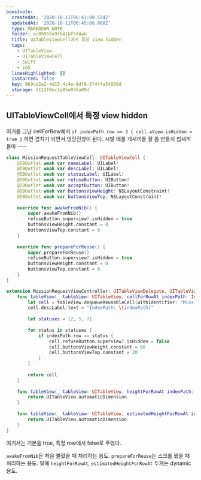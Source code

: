 ```yaml
---
boostnote:
  createdAt: '2020-10-11T06:41:00.534Z'
  updatedAt: '2020-10-11T06:45:08.008Z'
  type: MARKDOWN_NOTE
  folder: ac09959a9f641bf5f4a6
  title: UITableViewCell에서 특정 view hidden
  tags:
    - UITableView
    - UITableViewCell
    - Swift
    - iOS
  linesHighlighted: []
  isStarred: false
  key: 869ce2a2-4d15-4c4e-8df8-5f4f4a54950d
  storage: d112f8ec1e85e056a09d
---
```


UITableViewCell에서 특정 view hidden
---
이거를 그냥 cellForRow에서 `if indexPath.row == 3 { cell.aView.isHidden = true }` 하면 겹치기 되면서 엉망진창이 된다.
시발 애플 개새끼들 잘 좀 만들지 씹새끼들아 ㅡㅡ

```swift
class MissionRequestTableViewCell: UITableViewCell {
    @IBOutlet weak var nameLabel: UILabel!
    @IBOutlet weak var descLabel: UILabel!
    @IBOutlet weak var statusLabel: UILabel!
    @IBOutlet weak var refuseButton: UIButton!
    @IBOutlet weak var acceptButton: UIButton!
    @IBOutlet weak var buttonsViewHeight: NSLayoutConstraint!
    @IBOutlet weak var buttonsViewTop: NSLayoutConstraint!
    
    override func awakeFromNib() {
        super.awakeFromNib()
        refuseButton.superview?.isHidden = true
        buttonsViewHeight.constant = 0
        buttonsViewTop.constant = 0
    }
    
    override func prepareForReuse() {
        super.prepareForReuse()
        refuseButton.superview?.isHidden = true
        buttonsViewHeight.constant = 0
        buttonsViewTop.constant = 0
    }
}

extension MissionRequestViewController: UITableViewDelegate, UITableViewDataSource {
    func tableView(_ tableView: UITableView, cellForRowAt indexPath: IndexPath) -> UITableViewCell {
        let cell = tableView.dequeueReusableCell(withIdentifier: "MissionRequestTableViewCell") as! MissionRequestTableViewCell
        cell.descLabel.text = "IndexPath: \(indexPath)"
        
        let statuses = [2, 5, 7]
        
        for status in statuses {
            if indexPath.row == status {
                cell.refuseButton.superview?.isHidden = false
                cell.buttonsViewHeight.constant = 60
                cell.buttonsViewTop.constant = 20
            }
        }
        
        return cell
    }
    
    func tableView(_ tableView: UITableView, heightForRowAt indexPath: IndexPath) -> CGFloat {
        return UITableView.automaticDimension
    }
    
    func tableView(_ tableView: UITableView, estimatedHeightForRowAt indexPath: IndexPath) -> CGFloat {
        return UITableView.automaticDimension
    }
}
```

여기서는 기본을 true, 특정 row에서 false로 주었다.

`awakeFromNib`은 처음 불렸을 때 처리하는 용도.
`prepareForReuse`는 스크롤 됐을 때 처리하는 용도.
밑에 `heightForRowAt`, `estimatedHeightForRowAt` 두개는 dynamic 용도.